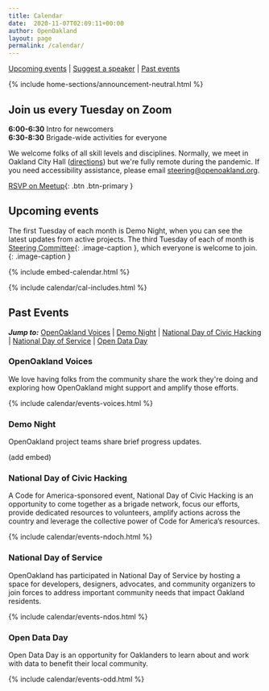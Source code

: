 ```yaml
---
title: Calendar
date:  2020-11-07T02:09:11+00:00
author: OpenOakland
layout: page
permalink: /calendar/
---
```

[Upcoming events](#upcoming-events) \| [Suggest a speaker](#suggest-a-speaker) \| [Past events](#past-events)

<!--- Section: Temporary Alert -->
{% include home-sections/announcement-neutral.html %}

## Join us every Tuesday on Zoom

**6:00-6:30** Intro for newcomers  
**6:30-8:30** Brigade-wide activities for everyone

We welcome folks of all skill levels and disciplines. Normally, we meet in Oakland City Hall ([directions](https://goo.gl/maps/YTNkpZcb7Sy936w88)) but we're fully remote during the pandemic. If you need accessibility assistance, please email steering@openoakland.org.

[RSVP on Meetup](https://www.meetup.com/OpenOakland/events/){: .btn .btn-primary }

## Upcoming events

The first Tuesday of each month is Demo Night, when you can see the latest updates from active projects. The third Tuesday of each of month is [Steering Committee](/how-we-work){: .image-caption }, which everyone is welcome to join.
{: .image-caption }

{% include embed-calendar.html %}

{% include calendar/cal-includes.html %}



## Past Events

***Jump to:***
[OpenOakland Voices](#openoakland-voices) | [Demo Night](#demo-night) | [National Day of Civic Hacking](#national-day-of-civic-hacking) | [National Day of Service](#national-day-of-service) | [Open Data Day](#open-data-day)

### OpenOakland Voices
We love having folks from the community share the work they're doing and exploring how OpenOakland might support and amplify those efforts.

{% include calendar/events-voices.html %}

### Demo Night
OpenOakland project teams share brief progress updates.

(add embed)

### National Day of Civic Hacking
A Code for America-sponsored event, National Day of Civic Hacking is an opportunity to come together as a brigade network, focus our efforts, provide dedicated resources to volunteers, amplify actions across the country and leverage the collective power of Code for America’s resources.

{% include calendar/events-ndoch.html %}

### National Day of Service
OpenOakland has participated in National Day of Service by hosting a space for developers, designers, advocates, and community organizers to join forces to address important community needs that impact Oakland residents.

{% include calendar/events-ndos.html %}

### Open Data Day
Open Data Day is an opportunity for Oaklanders to learn about and work with data to benefit their local community.

{% include calendar/events-odd.html %}
